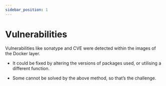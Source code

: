 ```yaml
---
sidebar_position: 1
---
```


# Vulnerabilities

Vulnerabilities like sonatype and CVE were detected within the images of the Docker layer.

- It could be fixed by altering the versions of packages used, or utilising a different function.

- Some cannot be solved by the above method, so that’s the challenge.